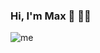 ### Hi, I'm Max 👋 🧑‍💻
![me](https://user-images.githubusercontent.com/66852989/130552116-d0a9d299-f15a-40e5-b52f-5329b5a5d377.png)
<!--
**maximenendez/maximenendez** is a ✨ _special_ ✨ repository because its `README.md` (this file) appears on your GitHub profile.

Here are some ideas to get you started:

- 🔭 I’m currently working on ...
- 🌱 I’m currently learning ...
- 👯 I’m looking to collaborate on ...
- 🤔 I’m looking for help with ...
- 💬 Ask me about ...
- 📫 How to reach me: ...
- 😄 Pronouns: ...
- ⚡ Fun fact: ...
-->
